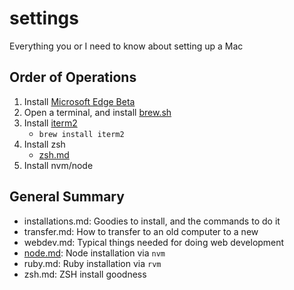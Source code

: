 # settings

Everything you or I need to know about setting up a Mac

## Order of Operations

1. Install [Microsoft Edge Beta](https://www.microsoftedgeinsider.com/en-us/download)
2. Open a terminal, and install [brew.sh](https://brew.sh/)
3. Install [iterm2](https://iterm2.com/)
   - `brew install iterm2`
4. Install zsh
   - [zsh.md](/zsh.md)
6. Install nvm/node


## General Summary

* installations.md: Goodies to install, and the commands to do it
* transfer.md: How to transfer to an old computer to a new
* webdev.md: Typical things needed for doing web development
* [node.md](/node.md): Node installation via `nvm`
* ruby.md: Ruby installation via `rvm`
* zsh.md: ZSH install goodness

